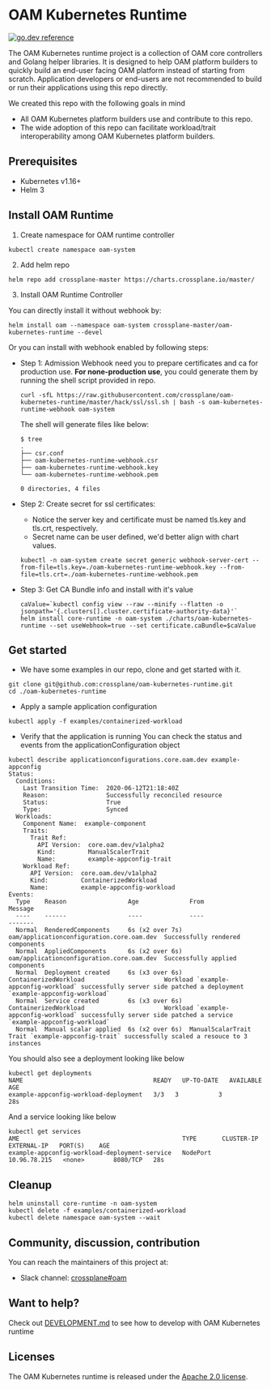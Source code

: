 # OAM Kubernetes Runtime

[![go.dev reference](https://img.shields.io/badge/go.dev-reference-007d9c?logo=go&logoColor=white&style=flat-square)](https://pkg.go.dev/mod/github.com/crossplane/oam-kubernetes-runtime)

The OAM Kubernetes runtime project is a collection of OAM core controllers and Golang helper
libraries. It is designed to help OAM platform builders to quickly build an end-user facing OAM
platform instead of starting from scratch. Application developers or end-users are not
recommended to build or run their applications using this repo directly. 

We created this repo with the following goals in mind  
* All OAM Kubernetes platform builders use and contribute to this repo. 
* The wide adoption of this repo can facilitate workload/trait interoperability among OAM
 Kubernetes platform builders.


## Prerequisites

- Kubernetes v1.16+
- Helm 3

## Install OAM Runtime

1. Create namespace for OAM runtime controller

```shell script
kubectl create namespace oam-system
```

2. Add helm repo

```console
helm repo add crossplane-master https://charts.crossplane.io/master/
```

3. Install OAM Runtime Controller

You can directly install it without webhook by:

```
helm install oam --namespace oam-system crossplane-master/oam-kubernetes-runtime --devel
```

Or you can install with webhook enabled by following steps:

  - Step 1: Admission Webhook need you to prepare certificates and ca for production use.
    **For none-production use**, you could generate them by running the shell script provided in repo.
    ```shell script
    curl -sfL https://raw.githubusercontent.com/crossplane/oam-kubernetes-runtime/master/hack/ssl/ssl.sh | bash -s oam-kubernetes-runtime-webhook oam-system
    ```

    The shell will generate files like below:

    ```console
    $ tree
    .
    ├── csr.conf
    ├── oam-kubernetes-runtime-webhook.csr
    ├── oam-kubernetes-runtime-webhook.key
    └── oam-kubernetes-runtime-webhook.pem
    
    0 directories, 4 files
    ```

  - Step 2: Create secret for ssl certificates:
    * Notice the server key and certificate must be named tls.key and tls.crt, respectively.
    * Secret name can be user defined, we'd better align with chart values.

    ```shell script
    kubectl -n oam-system create secret generic webhook-server-cert --from-file=tls.key=./oam-kubernetes-runtime-webhook.key --from-file=tls.crt=./oam-kubernetes-runtime-webhook.pem
    ```

  - Step 3: Get CA Bundle info and install with it's value

    ```shell script
    caValue=`kubectl config view --raw --minify --flatten -o jsonpath='{.clusters[].cluster.certificate-authority-data}'`
    helm install core-runtime -n oam-system ./charts/oam-kubernetes-runtime --set useWebhook=true --set certificate.caBundle=$caValue 
    ```

## Get started

* We have some examples in our repo, clone and get started with it.

```shell script
git clone git@github.com:crossplane/oam-kubernetes-runtime.git	
cd ./oam-kubernetes-runtime	
```

* Apply a sample application configuration

```shell script
kubectl apply -f examples/containerized-workload
```

* Verify that the application is running
You can check the status and events from the applicationConfiguration object   
```console
kubectl describe applicationconfigurations.core.oam.dev example-appconfig
Status:
  Conditions:
    Last Transition Time:  2020-06-12T21:18:40Z
    Reason:                Successfully reconciled resource
    Status:                True
    Type:                  Synced
  Workloads:
    Component Name:  example-component
    Traits:
      Trait Ref:
        API Version:  core.oam.dev/v1alpha2
        Kind:         ManualScalerTrait
        Name:         example-appconfig-trait
    Workload Ref:
      API Version:  core.oam.dev/v1alpha2
      Kind:         ContainerizedWorkload
      Name:         example-appconfig-workload
Events:
  Type    Reason                 Age              From                                       Message
  ----    ------                 ----             ----                                       -------
  Normal  RenderedComponents     6s (x2 over 7s)  oam/applicationconfiguration.core.oam.dev  Successfully rendered components
  Normal  AppliedComponents      6s (x2 over 6s)  oam/applicationconfiguration.core.oam.dev  Successfully applied components
  Normal  Deployment created     6s (x3 over 6s)  ContainerizedWorkload                      Workload `example-appconfig-workload` successfully server side patched a deployment `example-appconfig-workload`
  Normal  Service created        6s (x3 over 6s)  ContainerizedWorkload                      Workload `example-appconfig-workload` successfully server side patched a service `example-appconfig-workload`
  Normal  Manual scalar applied  6s (x2 over 6s)  ManualScalarTrait                          Trait `example-appconfig-trait` successfully scaled a resouce to 3 instances

```

You should also see a deployment looking like below
```console
kubectl get deployments
NAME                                    READY   UP-TO-DATE   AVAILABLE   AGE
example-appconfig-workload-deployment   3/3   3           3              28s
```

And a service looking like below
```console
kubectl get services
AME                                             TYPE       CLUSTER-IP     EXTERNAL-IP   PORT(S)    AGE
example-appconfig-workload-deployment-service   NodePort   10.96.78.215   <none>        8080/TCP   28s
```

## Cleanup
```console
helm uninstall core-runtime -n oam-system
kubectl delete -f examples/containerized-workload
kubectl delete namespace oam-system --wait
```

## Community, discussion, contribution
You can reach the maintainers of this project at:
* Slack channel: [crossplane#oam](https://crossplane.slack.com/#oam)

## Want to help?
Check out [DEVELOPMENT.md](./DEVELOPMENT.md) to see how to develop with OAM Kubernetes runtime


## Licenses
The OAM Kubernetes runtime is released under the [Apache 2.0 license](LICENSE).
